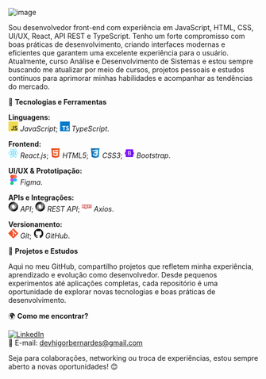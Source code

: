 ![image](https://github.com/user-attachments/assets/bdbde02c-b12a-48eb-8dc3-c6b9a14d312b)





Sou desenvolvedor front-end com experiência em JavaScript, HTML, CSS, UI/UX, React, API REST e TypeScript. Tenho um forte compromisso com boas práticas de desenvolvimento, criando interfaces modernas e eficientes que garantem uma excelente experiência para o usuário.
Atualmente, curso Análise e Desenvolvimento de Sistemas e estou sempre buscando me atualizar por meio de cursos, projetos pessoais e estudos contínuos para aprimorar minhas habilidades e acompanhar as tendências do mercado.

🚀 **Tecnologias e Ferramentas**

**Linguagens:**  
<img src="https://raw.githubusercontent.com/devicons/devicon/master/icons/javascript/javascript-original.svg" width="20"/> *JavaScript*; <img src="https://raw.githubusercontent.com/devicons/devicon/master/icons/typescript/typescript-original.svg" width="20"/> *TypeScript*.

**Frontend:**  
<img src="https://raw.githubusercontent.com/devicons/devicon/master/icons/react/react-original.svg" width="20"/> *React.js*; <img src="https://raw.githubusercontent.com/devicons/devicon/master/icons/html5/html5-original.svg" width="20"/> *HTML5*; <img src="https://raw.githubusercontent.com/devicons/devicon/master/icons/css3/css3-original.svg" width="20"/> *CSS3*; <img src="https://raw.githubusercontent.com/devicons/devicon/master/icons/bootstrap/bootstrap-original.svg" width="20"/> *Bootstrap*.

**UI/UX & Prototipação:**  
<img src="https://raw.githubusercontent.com/devicons/devicon/master/icons/figma/figma-original.svg" width="20"/> *Figma*.

**APIs e Integrações:**  
<img src="https://raw.githubusercontent.com/devicons/devicon/master/icons/json/json-original.svg" width="20"/> *API*; <img src="https://raw.githubusercontent.com/devicons/devicon/master/icons/json/json-original.svg" width="20"/> *REST API*; <img src="https://raw.githubusercontent.com/devicons/devicon/master/icons/npm/npm-original-wordmark.svg" width="20"/> *Axios*.

**Versionamento:**  
<img src="https://raw.githubusercontent.com/devicons/devicon/master/icons/git/git-original.svg" width="20"/> *Git*; <img src="https://raw.githubusercontent.com/devicons/devicon/master/icons/github/github-original.svg" width="20"/> *GitHub*.


📌 **Projetos e Estudos**

Aqui no meu GitHub, compartilho projetos que refletem minha experiência, aprendizado e evolução como desenvolvedor. Desde pequenos experimentos até aplicações completas, cada repositório é uma oportunidade de explorar novas tecnologias e boas práticas de desenvolvimento.

🌍 **Como me encontrar?**
 
[![LinkedIn](https://img.shields.io/badge/LinkedIn-0077B5?style=for-the-badge&logo=linkedin&logoColor=white)](https://www.linkedin.com/in/higor-bernardes-6a41b0230/)<br>
📧 E-mail: devhigorbernardes@gmail.com


Seja para colaborações, networking ou troca de experiências, estou sempre aberto a novas oportunidades! 😊
